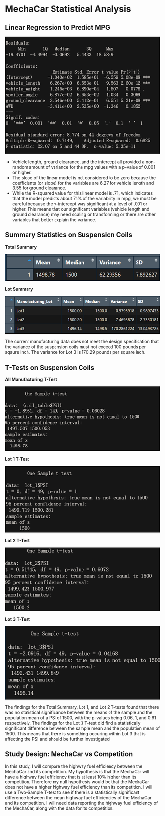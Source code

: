 # MechaCar Statistical Analysis
## Linear Regression to Predict MPG

![MPG Screeenshot](https://github.com/dkleitsch/MechaCar_Statistical_Analysis/blob/main/R/MPG%20Screenshot.png)

- Vehicle length, ground clearance, and the intercept all provided a non-random amount of variance for the mpg values with a p-value of 0.001 or higher. 
- The slope of the linear model is not considered to be zero because the coefficients (or slope) for the variables are 6.27 for vehicle length and 3.55 for ground clearance.
- While the R-squared value for this linear model is .71, which indicates that the model predicts about 71% of the variability in mpg, we must be careful because the y-intercept was significant at a level of .001 or higher.  This means that our significant variables (vehicle length and ground clearance) may need scaling or transforming or there are other variables that better explain the variance.

## Summary Statistics on Suspension Coils

**Total Summary** 

![Total Summary](https://github.com/dkleitsch/MechaCar_Statistical_Analysis/blob/main/R/Total%20Summary.png)  

**Lot Summary**

![Lot Summary](https://github.com/dkleitsch/MechaCar_Statistical_Analysis/blob/main/R/Lot%20Summary.png)

The current manufacturing data does not meet the design specification that the variance of the suspension coils must not exceed 100 pounds per sqaure inch.  The variance for Lot 3 is 170.29 pounds per square inch.

## T-Tests on Suspension Coils

**All Manufacturing T-Test**

![All Manufacturing T-test](https://github.com/dkleitsch/MechaCar_Statistical_Analysis/blob/main/R/All%20Manufacturing%20T%20Test.png)

**Lot 1 T-Test**

![Lot 1 T-test](https://github.com/dkleitsch/MechaCar_Statistical_Analysis/blob/main/R/Lot%201%20ttest.png)

**Lot 2 T-Test**

![Lot 2 T-Test](https://github.com/dkleitsch/MechaCar_Statistical_Analysis/blob/main/R/Lot%202%20ttest.png)

**Lot 3 T-Test**

![Lot 3 T-Test](https://github.com/dkleitsch/MechaCar_Statistical_Analysis/blob/main/R/Lot%203%20ttest.png)

The findings for the Total Summary, Lot 1, and Lot 2 T-tests found that there was no statistical significance between the means of the sample and the population mean of a PSI of 1500, with the p-values being 0.06, 1, and 0.61 respectively.  The findings for the Lot 3 T-test did find a statistically significant difference between the sample mean and the population mean of 1500.  This means that there is something occuring within Lot 3 that is affecting the PSI and should be further investigated.

## Study Design: MechaCar vs Competition
In this study, I will compare the highway fuel efficiency between the MechaCar and its competition.  My hypothesis is that the MechaCar will have a highway fuel efficiency that is at least 10% higher than its competition.  Therefore my null hypothesis would be that the MechaCar does not have a higher highway fuel efficiency than its competition.  I will use a Two-Sample T-test to see if there is a statistically significant difference between the mean highway fuel efficiencies of the MechaCar and its competition.  I will need data reporting the highway fuel efficiency of the MechaCar, along with the data for its competition.   


